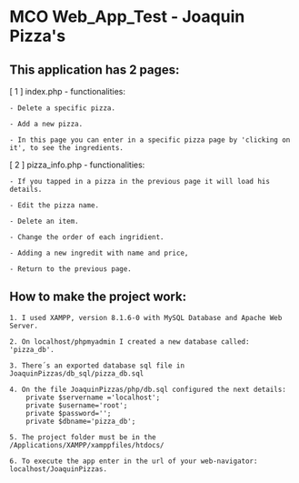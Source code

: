 # MCO Web_App_Test - Joaquin Pizza's


## This application has 2 pages:

[ 1 ] index.php - functionalities:

	- Delete a specific pizza.

	- Add a new pizza.

	- In this page you can enter in a specific pizza page by 'clicking on it', to see the ingredients.

[ 2 ] pizza_info.php - functionalities:

	- If you tapped in a pizza in the previous page it will load his details.

	- Edit the pizza name.

	- Delete an item.

	- Change the order of each ingridient. 

	- Adding a new ingredit with name and price,

	- Return to the previous page.


## How to make the project work:

	1. I used XAMPP, version 8.1.6-0 with MySQL Database and Apache Web Server.

	2. On localhost/phpmyadmin I created a new database called: 'pizza_db'.

	3. There´s an exported database sql file in JoaquinPizzas/db_sql/pizza_db.sql

	4. On the file JoaquinPizzas/php/db.sql configured the next details: 
		private $servername ='localhost';
	  	private $username='root';
	  	private $password='';
	  	private $dbname='pizza_db';

	5. The project folder must be in the /Applications/XAMPP/xamppfiles/htdocs/

	6. To execute the app enter in the url of your web-navigator: localhost/JoaquinPizzas.

